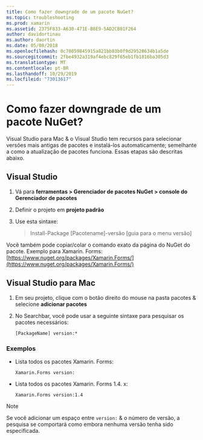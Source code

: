 ```yaml
---
title: Como fazer downgrade de um pacote NuGet?
ms.topic: troubleshooting
ms.prod: xamarin
ms.assetid: 2375F833-A630-471E-B8E9-5AD2CB81F264
author: davidortinau
ms.author: daortin
ms.date: 05/08/2018
ms.openlocfilehash: 0c70859845915a821bb83b0f9d29528634b1a5de
ms.sourcegitcommit: 2fbe4932a319af4ebc829f65eb1fb1816ba305d3
ms.translationtype: MT
ms.contentlocale: pt-BR
ms.lasthandoff: 10/29/2019
ms.locfileid: "73013617"
---
```

# <a name="how-do-i-downgrade-a-nuget-package"></a>Como fazer downgrade de um pacote NuGet?

Visual Studio para Mac & o Visual Studio tem recursos para selecionar versões mais antigas de pacotes e instalá-los automaticamente; semelhante a como a atualização de pacotes funciona. Essas etapas são descritas abaixo.

## <a name="visual-studio"></a>Visual Studio

1. Vá para **ferramentas > Gerenciador de pacotes NuGet > console do Gerenciador de pacotes**
2. Definir o projeto em **projeto padrão**
3. Use esta sintaxe:

    > Install-Package [Pacotename]-versão [guia para o menu versão]

Você também pode copiar/colar o comando exato da página do NuGet do pacote. Exemplo para Xamarin. Forms: [https://www.nuget.org/packages/Xamarin.Forms/](https://www.nuget.org/packages/Xamarin.Forms/)

## <a name="visual-studio-for-mac"></a>Visual Studio para Mac

1. Em seu projeto, clique com o botão direito do mouse na pasta pacotes & selecione **adicionar pacotes**
2. No Searchbar, você pode usar a seguinte sintaxe para pesquisar os pacotes necessários:

    `[PackageName] version:*`

### <a name="examples"></a>Exemplos 

- Lista todos os pacotes Xamarin. Forms: 

    `Xamarin.Forms version:`

- Lista todos os pacotes Xamarin. Forms 1.4. x: 

    `Xamarin.Forms version:1.4`

> [!NOTE]
> Se você adicionar um espaço entre `version:` & o número de versão, a pesquisa se comportará como embora nenhuma versão tenha sido especificada.
